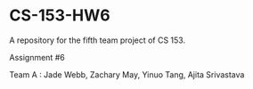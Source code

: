 # CS-153-HW6
A repository for the fifth team project of CS 153.

Assignment #6

Team A : Jade Webb, Zachary May, Yinuo Tang, Ajita Srivastava
